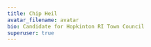 ```yaml
---
title: Chip Heil
avatar_filename: avatar
bio: Candidate for Hopkinton RI Town Council
superuser: true
---
```


